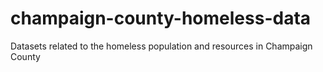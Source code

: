 # champaign-county-homeless-data
Datasets related to the homeless population and resources in Champaign County
